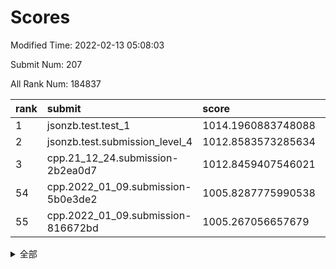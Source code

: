 # Scores

Modified Time: 2022-02-13 05:08:03

Submit Num: 207

All Rank Num: 184837

| rank |               submit               |       score        |       sigma        | pk_num |
| :--- | :--------------------------------- | :----------------- | :----------------- | :----- |
| 1    | jsonzb.test.test_1                 | 1014.1960883748088 | 0.8506481701075932 | 3575   |
| 2    | jsonzb.test.submission_level_4     | 1012.8583573285634 | 0.784857811068226  | 3573   |
| 3    | cpp.21_12_24.submission-2b2ea0d7   | 1012.8459407546021 | 0.7808699185832163 | 3571   |
| 54   | cpp.2022_01_09.submission-5b0e3de2 | 1005.8287775990538 | 0.731938130826739  | 3569   |
| 55   | cpp.2022_01_09.submission-816672bd | 1005.267056657679  | 0.7033370944911538 | 3574   |


<details>
<summary>全部</summary>

| rank |                 submit                 |       score        |       sigma        | pk_num |
| :--- | :------------------------------------- | :----------------- | :----------------- | :----- |
| 1    | jsonzb.test.test_1                     | 1014.1960883748088 | 0.8506481701075932 | 3575   |
| 2    | jsonzb.test.submission_level_4         | 1012.8583573285634 | 0.784857811068226  | 3573   |
| 3    | cpp.21_12_24.submission-2b2ea0d7       | 1012.8459407546021 | 0.7808699185832163 | 3571   |
| 4    | gobigger.level_3.submission_level_3_29 | 1011.4617722843287 | 0.7737479545070546 | 3571   |
| 5    | gobigger.level_3.submission_level_3_28 | 1011.2369517040971 | 0.7697231229906628 | 3562   |
| 6    | gobigger.level_3.submission_level_3_16 | 1011.2200259665065 | 0.7674175124655728 | 3573   |
| 7    | gobigger.level_3.submission_level_3_5  | 1011.1567534584764 | 0.7539613569148209 | 3572   |
| 8    | gobigger.level_3.submission_level_3_21 | 1011.124993751419  | 0.7444842006147026 | 3574   |
| 9    | gobigger.level_3.submission_level_3_41 | 1011.0321945236318 | 0.7666676251713853 | 3573   |
| 10   | gobigger.level_3.submission_level_3_46 | 1011.0193335666337 | 0.7444366355401166 | 3573   |
| 11   | gobigger.level_3.submission_level_3_1  | 1011.0147563579101 | 0.7617312000625583 | 3574   |
| 12   | gobigger.level_3.submission_level_3_30 | 1010.772532645226  | 0.7584658891823352 | 3569   |
| 13   | gobigger.level_3.submission_level_3_7  | 1010.6593199247292 | 0.7441412695931696 | 3576   |
| 14   | gobigger.level_3.submission_level_3_2  | 1010.3490720774282 | 0.7648603709037964 | 3571   |
| 15   | gobigger.level_3.submission_level_3_49 | 1010.3298915749227 | 0.7549958213150075 | 3577   |
| 16   | gobigger.level_3.submission_level_3_4  | 1010.3085472210364 | 0.7495563318362217 | 3572   |
| 17   | gobigger.level_3.submission_level_3_38 | 1010.2880420786178 | 0.770823927964744  | 3571   |
| 18   | gobigger.level_3.submission_level_3_14 | 1010.2271023716753 | 0.7387603789908693 | 3575   |
| 19   | gobigger.level_3.submission_level_3_24 | 1010.1981045310231 | 0.7612943686245276 | 3568   |
| 20   | gobigger.level_3.submission_level_3_42 | 1010.109230771313  | 0.7519457324693879 | 3573   |
| 21   | gobigger.level_3.submission_level_3_32 | 1009.9852290755879 | 0.7718374676987637 | 3571   |
| 22   | gobigger.level_3.submission_level_3_37 | 1009.909785896504  | 0.7683271350045966 | 3572   |
| 23   | gobigger.level_3.submission_level_3_35 | 1009.902890942453  | 0.750621672504686  | 3573   |
| 24   | gobigger.level_3.submission_level_3_13 | 1009.8809808881163 | 0.7582028777071627 | 3572   |
| 25   | gobigger.level_3.submission_level_3_44 | 1009.8739648479612 | 0.7391032728108126 | 3571   |
| 26   | gobigger.level_3.submission_level_3_9  | 1009.8666307683234 | 0.7489612982286297 | 3571   |
| 27   | gobigger.level_3.submission_level_3_3  | 1009.8602975890454 | 0.7572060099728815 | 3568   |
| 28   | gobigger.level_3.submission_level_3_18 | 1009.8513580632181 | 0.7620602141932283 | 3571   |
| 29   | gobigger.level_3.submission_level_3_8  | 1009.8470650024146 | 0.7530418651792663 | 3570   |
| 30   | gobigger.level_3.submission_level_3_12 | 1009.8344911692882 | 0.7591584444108604 | 3576   |
| 31   | gobigger.level_3.submission_level_3_0  | 1009.800053888561  | 0.772046153166298  | 3575   |
| 32   | gobigger.level_3.submission_level_3_11 | 1009.7240831814407 | 0.7510984768526345 | 3576   |
| 33   | gobigger.level_3.submission_level_3_34 | 1009.7107944687676 | 0.7635822384170589 | 3565   |
| 34   | gobigger.level_3.submission_level_3_33 | 1009.6787453693432 | 0.7531556542418286 | 3572   |
| 35   | gobigger.level_3.submission_level_3_17 | 1009.6252684561684 | 0.7452335682022909 | 3572   |
| 36   | gobigger.level_3.submission_level_3_6  | 1009.6174124413321 | 0.7649373971749416 | 3577   |
| 37   | gobigger.level_3.submission_level_3_40 | 1009.6058082583403 | 0.7505499990452347 | 3572   |
| 38   | gobigger.level_3.submission_level_3_20 | 1009.4733080331238 | 0.7380241797785219 | 3566   |
| 39   | gobigger.level_3.submission_level_3_36 | 1009.443886192452  | 0.7587088059962005 | 3569   |
| 40   | gobigger.level_3.submission_level_3_26 | 1009.2723905040345 | 0.7604434746193781 | 3567   |
| 41   | gobigger.level_3.submission_level_3_25 | 1009.1608979810993 | 0.7241089050781006 | 3570   |
| 42   | gobigger.level_3.submission_level_3_15 | 1009.1536249063388 | 0.7514073570819293 | 3570   |
| 43   | gobigger.level_3.submission_level_3_22 | 1009.0000854838927 | 0.7403272406961354 | 3575   |
| 44   | gobigger.level_3.submission_level_3_19 | 1008.9959678072993 | 0.7478175857621712 | 3576   |
| 45   | gobigger.level_3.submission_level_3_39 | 1008.8771228312187 | 0.7508081405336835 | 3573   |
| 46   | gobigger.level_3.submission_level_3_47 | 1008.8561447422865 | 0.7387400320350781 | 3569   |
| 47   | gobigger.level_3.submission_level_3_43 | 1008.7876983755148 | 0.7373482044067234 | 3577   |
| 48   | gobigger.level_3.submission_level_3_31 | 1008.6446116572348 | 0.73665036578284   | 3575   |
| 49   | gobigger.level_3.submission_level_3_45 | 1008.3907105733695 | 0.7378517987591258 | 3576   |
| 50   | gobigger.level_3.submission_level_3_10 | 1008.3304718247364 | 0.7399850928027651 | 3571   |
| 51   | gobigger.level_3.submission_level_3_23 | 1008.310157594865  | 0.7230186720543023 | 3567   |
| 52   | gobigger.level_3.submission_level_3_48 | 1008.1310365637402 | 0.7426614751852281 | 3575   |
| 53   | gobigger.level_3.submission_level_3_27 | 1008.0539711815668 | 0.7252503669975489 | 3573   |
| 54   | cpp.2022_01_09.submission-5b0e3de2     | 1005.8287775990538 | 0.731938130826739  | 3569   |
| 55   | cpp.2022_01_09.submission-816672bd     | 1005.267056657679  | 0.7033370944911538 | 3574   |
| 56   | gobigger.level_1.submission_level_1_6  | 1004.6828257061562 | 0.7363760228037279 | 3580   |
| 57   | gobigger.level_1.submission_level_1_15 | 1004.5522200196637 | 0.726935088519906  | 3575   |
| 58   | gobigger.level_1.submission_level_1_20 | 1004.3676499906221 | 0.7112108915968889 | 3572   |
| 59   | gobigger.level_1.submission_level_1_43 | 1004.1938639140699 | 0.7275762774581889 | 3572   |
| 60   | gobigger.level_1.submission_level_1_23 | 1004.1915301310055 | 0.7093959253499678 | 3564   |
| 61   | gobigger.level_1.submission_level_1_36 | 1004.1625547493678 | 0.7087767764168037 | 3573   |
| 62   | gobigger.level_1.submission_level_1_41 | 1004.0910295758695 | 0.7250727764743005 | 3574   |
| 63   | gobigger.level_1.submission_level_1_10 | 1004.0339497263963 | 0.7170227644048115 | 3573   |
| 64   | gobigger.level_1.submission_level_1_37 | 1003.9949337611357 | 0.7284353422804164 | 3575   |
| 65   | gobigger.level_1.submission_level_1_21 | 1003.9113327859596 | 0.7124124930669928 | 3572   |
| 66   | gobigger.level_1.submission_level_1_32 | 1003.8582537982754 | 0.7126874864232094 | 3576   |
| 67   | gobigger.level_1.submission_level_1_44 | 1003.621603711342  | 0.7207054524147042 | 3568   |
| 68   | gobigger.level_1.submission_level_1_25 | 1003.5987308169306 | 0.7058854262186224 | 3568   |
| 69   | gobigger.level_1.submission_level_1_47 | 1003.5236911211746 | 0.7109427168531978 | 3568   |
| 70   | gobigger.level_1.submission_level_1_35 | 1003.5181469929735 | 0.7113485332771013 | 3571   |
| 71   | gobigger.level_1.submission_level_1_45 | 1003.4813286156551 | 0.7312797361996635 | 3567   |
| 72   | gobigger.level_1.submission_level_1_12 | 1003.470234298464  | 0.7186255885452536 | 3573   |
| 73   | gobigger.level_1.submission_level_1_13 | 1003.4270776685825 | 0.7260799093803878 | 3575   |
| 74   | gobigger.level_1.submission_level_1_28 | 1003.3926608587142 | 0.728986239275524  | 3573   |
| 75   | gobigger.level_1.submission_level_1_22 | 1003.345714987063  | 0.7105463465785947 | 3571   |
| 76   | gobigger.level_1.submission_level_1_26 | 1003.3370344150076 | 0.7133743278360543 | 3573   |
| 77   | gobigger.level_1.submission_level_1_14 | 1003.2136847581196 | 0.7192297299872936 | 3567   |
| 78   | gobigger.level_1.submission_level_1_3  | 1003.2067496818373 | 0.7174502798543126 | 3572   |
| 79   | gobigger.level_1.submission_level_1_42 | 1003.1904065770916 | 0.7179657745017908 | 3567   |
| 80   | gobigger.level_1.submission_level_1_5  | 1003.1551520222254 | 0.7090867790552823 | 3570   |
| 81   | gobigger.level_1.submission_level_1_39 | 1003.1334980382686 | 0.7074536641312127 | 3568   |
| 82   | gobigger.level_1.submission_level_1_16 | 1003.0430449404276 | 0.7287530396236808 | 3576   |
| 83   | gobigger.level_1.submission_level_1_49 | 1003.0409230444513 | 0.7156140371946922 | 3574   |
| 84   | gobigger.level_1.submission_level_1_27 | 1003.0367531338786 | 0.7148798585130801 | 3566   |
| 85   | gobigger.level_1.submission_level_1_24 | 1003.0283820728582 | 0.7206034690777363 | 3570   |
| 86   | gobigger.level_1.submission_level_1_4  | 1002.9658350783767 | 0.7053581696778701 | 3571   |
| 87   | gobigger.level_1.submission_level_1_31 | 1002.943174620957  | 0.7116148268005877 | 3567   |
| 88   | gobigger.level_1.submission_level_1_33 | 1002.9203889847932 | 0.7165985390383945 | 3574   |
| 89   | gobigger.level_1.submission_level_1_18 | 1002.9191307734577 | 0.7061721525878297 | 3568   |
| 90   | gobigger.level_1.submission_level_1_2  | 1002.9140548386234 | 0.7047761804437347 | 3573   |
| 91   | gobigger.level_1.submission_level_1_30 | 1002.8610833310491 | 0.7233939730533158 | 3574   |
| 92   | gobigger.level_1.submission_level_1_8  | 1002.7959986354    | 0.7096381805818117 | 3572   |
| 93   | gobigger.level_1.submission_level_1_11 | 1002.6238751138629 | 0.7140779289132761 | 3570   |
| 94   | gobigger.level_1.submission_level_1_7  | 1002.5050032426076 | 0.7060758570463093 | 3573   |
| 95   | gobigger.level_1.submission_level_1_46 | 1002.5048395894962 | 0.7081806699251435 | 3574   |
| 96   | gobigger.level_1.submission_level_1_40 | 1002.4352869098398 | 0.7119857531396874 | 3576   |
| 97   | gobigger.level_1.submission_level_1_48 | 1002.4134491974545 | 0.7100064477109906 | 3568   |
| 98   | gobigger.level_1.submission_level_1_0  | 1002.3878837952813 | 0.7119887079074959 | 3574   |
| 99   | gobigger.level_1.submission_level_1_9  | 1002.3752262279871 | 0.7082459296431125 | 3565   |
| 100  | gobigger.level_1.submission_level_1_17 | 1002.3369464881134 | 0.7038731495962183 | 3572   |
| 101  | gobigger.level_1.submission_level_1_1  | 1002.2868201076751 | 0.7130905638791547 | 3570   |
| 102  | gobigger.level_1.submission_level_1_34 | 1002.2131206703216 | 0.7134183705298716 | 3577   |
| 103  | gobigger.level_1.submission_level_1_38 | 1002.0365881882998 | 0.7224538838117268 | 3566   |
| 104  | gobigger.level_1.submission_level_1_29 | 1001.8700247505537 | 0.7104520085036687 | 3575   |
| 105  | gobigger.level_1.submission_level_1_19 | 1001.1053049801051 | 0.7137775554473854 | 3571   |
| 106  | gobigger.random.submission_random_41   | 997.6947930710362  | 0.7136231473558573 | 3574   |
| 107  | gobigger.random.submission_random_30   | 997.3989548073752  | 0.7091073214111048 | 3569   |
| 108  | gobigger.random.submission_random_44   | 997.1115300977136  | 0.7165998244006756 | 3570   |
| 109  | gobigger.random.submission_random_0    | 997.0060349752601  | 0.7130661650353589 | 3573   |
| 110  | gobigger.random.submission_random_16   | 996.9007655321892  | 0.7038432495143796 | 3574   |
| 111  | gobigger.random.submission_random_19   | 996.894153718521   | 0.7046202809541585 | 3572   |
| 112  | gobigger.random.submission_random_42   | 996.7886360926323  | 0.6946940350084368 | 3578   |
| 113  | gobigger.random.submission_random_29   | 996.7456587067146  | 0.6978785831338961 | 3578   |
| 114  | gobigger.random.submission_random_18   | 996.6789871444395  | 0.7042257019397359 | 3576   |
| 115  | gobigger.random.submission_random_34   | 996.6434715280241  | 0.709097889948504  | 3571   |
| 116  | gobigger.random.submission_random_27   | 996.5552021688724  | 0.7175575930535271 | 3570   |
| 117  | gobigger.random.submission_random_36   | 996.3944388956044  | 0.702877974717669  | 3573   |
| 118  | gobigger.random.submission_random_12   | 996.3789905462412  | 0.7132495853993452 | 3571   |
| 119  | gobigger.random.submission_random_39   | 996.307547025048   | 0.7080076659566698 | 3570   |
| 120  | gobigger.random.submission_random_1    | 996.1394325730408  | 0.7021139750737935 | 3570   |
| 121  | gobigger.random.submission_random_46   | 996.1337897470432  | 0.7057143188107206 | 3575   |
| 122  | gobigger.random.submission_random_48   | 996.1332515373075  | 0.7046920242837722 | 3574   |
| 123  | gobigger.random.submission_random_9    | 996.1055432222383  | 0.7164089574485807 | 3574   |
| 124  | gobigger.random.submission_random_13   | 996.0842710481419  | 0.7199156043022567 | 3572   |
| 125  | gobigger.random.submission_random_3    | 995.9957955791284  | 0.7080156006702175 | 3572   |
| 126  | gobigger.random.submission_random_35   | 995.9715811851916  | 0.7136271123889005 | 3569   |
| 127  | gobigger.random.submission_random_14   | 995.9673456157127  | 0.7154038355124719 | 3571   |
| 128  | gobigger.random.submission_random_21   | 995.93065687955    | 0.7147217600390082 | 3567   |
| 129  | gobigger.random.submission_random_2    | 995.9240354158836  | 0.7189477446458719 | 3562   |
| 130  | gobigger.random.submission_random_45   | 995.9159677790585  | 0.7135351144962523 | 3570   |
| 131  | gobigger.random.submission_random_38   | 995.9079031065504  | 0.7083857553256804 | 3569   |
| 132  | gobigger.random.submission_random_7    | 995.8286272315081  | 0.7069154224617655 | 3575   |
| 133  | gobigger.random.submission_random_33   | 995.8093428497284  | 0.7018042982774779 | 3571   |
| 134  | gobigger.random.submission_random_6    | 995.7915199208387  | 0.7081595034484014 | 3570   |
| 135  | gobigger.random.submission_random_23   | 995.7360152494707  | 0.7033707113280008 | 3572   |
| 136  | gobigger.random.submission_random_49   | 995.7250540706164  | 0.7110941249777902 | 3573   |
| 137  | gobigger.random.submission_random_43   | 995.7245260719244  | 0.7132517482964215 | 3576   |
| 138  | gobigger.random.submission_random_32   | 995.7083765972658  | 0.7025211693613123 | 3574   |
| 139  | gobigger.random.submission_random_22   | 995.7057414755578  | 0.7074967870118208 | 3569   |
| 140  | gobigger.random.submission_random_47   | 995.7008746035614  | 0.7085413815568349 | 3573   |
| 141  | gobigger.random.submission_random_28   | 995.519229350693   | 0.7149659509074673 | 3570   |
| 142  | gobigger.random.submission_random_10   | 995.4960432884201  | 0.6987363301539303 | 3572   |
| 143  | gobigger.random.submission_random_26   | 995.46390940019    | 0.7041627666703725 | 3568   |
| 144  | gobigger.random.submission_random_37   | 995.4126049779597  | 0.7179650030156824 | 3571   |
| 145  | gobigger.random.submission_random_5    | 995.3863908927229  | 0.721955055588249  | 3568   |
| 146  | gobigger.random.submission_random_25   | 995.1568937407552  | 0.7052732053780996 | 3564   |
| 147  | gobigger.random.submission_random_15   | 995.1530367680128  | 0.716232173852613  | 3573   |
| 148  | gobigger.random.submission_random_20   | 995.1225231077633  | 0.7198192938017293 | 3571   |
| 149  | gobigger.random.submission_random_40   | 995.0857238395691  | 0.7033908577962809 | 3570   |
| 150  | gobigger.random.submission_random_8    | 995.021344542275   | 0.7072340144741098 | 3575   |
| 151  | gobigger.random.submission_random_4    | 994.8644441651362  | 0.7083702940289419 | 3571   |
| 152  | gobigger.random.submission_random_17   | 994.8175937011441  | 0.7253729174204568 | 3566   |
| 153  | gobigger.random.submission_random_31   | 994.7390105588834  | 0.7151239313302131 | 3575   |
| 154  | gobigger.random.submission_random_11   | 994.5061005529376  | 0.7161207899820131 | 3574   |
| 155  | gobigger.random.submission_random_24   | 994.1730528641004  | 0.7131179570297879 | 3571   |
| 156  | gobigger.level_2.submission_level_2_36 | 993.9457719450589  | 0.7312522354567961 | 3576   |
| 157  | gobigger.level_2.submission_level_2_37 | 993.9092033945352  | 0.7296826572938162 | 3574   |
| 158  | gobigger.level_2.submission_level_2_43 | 993.8793662988729  | 0.709907359408902  | 3572   |
| 159  | gobigger.level_2.submission_level_2_5  | 993.8273688239145  | 0.7318914697074266 | 3569   |
| 160  | gobigger.level_2.submission_level_2_46 | 993.7830379657262  | 0.7365185720971548 | 3572   |
| 161  | gobigger.level_2.submission_level_2_17 | 993.527269256423   | 0.725313503487666  | 3578   |
| 162  | gobigger.level_2.submission_level_2_1  | 993.3384695904743  | 0.7384981157202437 | 3573   |
| 163  | gobigger.level_2.submission_level_2_27 | 993.2807449204226  | 0.742228744696989  | 3579   |
| 164  | gobigger.level_2.submission_level_2_0  | 993.265608892451   | 0.7294470160892892 | 3573   |
| 165  | gobigger.level_2.submission_level_2_9  | 993.0523618244563  | 0.7302188652712335 | 3574   |
| 166  | gobigger.level_2.submission_level_2_25 | 993.0133643460757  | 0.7249935090523909 | 3570   |
| 167  | gobigger.level_2.submission_level_2_6  | 992.9571570547689  | 0.729732462087059  | 3570   |
| 168  | gobigger.level_2.submission_level_2_45 | 992.9036070515547  | 0.7257126369529078 | 3574   |
| 169  | gobigger.level_2.submission_level_2_34 | 992.7564368816275  | 0.7314376833681971 | 3570   |
| 170  | gobigger.level_2.submission_level_2_38 | 992.7561443257125  | 0.7251796020901431 | 3574   |
| 171  | gobigger.level_2.submission_level_2_24 | 992.6110808398901  | 0.7162988777249578 | 3574   |
| 172  | gobigger.level_2.submission_level_2_22 | 992.461400166204   | 0.759107194066023  | 3574   |
| 173  | gobigger.level_2.submission_level_2_18 | 992.3718591100356  | 0.7415845691903517 | 3578   |
| 174  | gobigger.level_2.submission_level_2_42 | 992.3462767798604  | 0.7219323692104225 | 3569   |
| 175  | gobigger.level_2.submission_level_2_13 | 992.3183492503406  | 0.743438271645321  | 3568   |
| 176  | gobigger.level_2.submission_level_2_14 | 992.2845347477169  | 0.7290416134502572 | 3570   |
| 177  | gobigger.level_2.submission_level_2_32 | 992.2477764170555  | 0.7383221171549426 | 3570   |
| 178  | gobigger.level_2.submission_level_2_39 | 992.1732508177906  | 0.7290470998322679 | 3571   |
| 179  | gobigger.level_2.submission_level_2_44 | 992.1498904661883  | 0.7443111406940645 | 3576   |
| 180  | gobigger.level_2.submission_level_2_29 | 992.1079769192402  | 0.7610445964510631 | 3572   |
| 181  | gobigger.level_2.submission_level_2_21 | 992.0830256824754  | 0.7370070671446354 | 3569   |
| 182  | gobigger.level_2.submission_level_2_47 | 992.0449583523072  | 0.7449717686253731 | 3573   |
| 183  | gobigger.level_2.submission_level_2_7  | 992.0357837495487  | 0.7494004250357236 | 3571   |
| 184  | gobigger.level_2.submission_level_2_10 | 992.0280985276099  | 0.7373471105984555 | 3570   |
| 185  | gobigger.level_2.submission_level_2_30 | 992.010445373461   | 0.7271043814086471 | 3570   |
| 186  | gobigger.level_2.submission_level_2_23 | 992.0006255743111  | 0.7434929745826742 | 3572   |
| 187  | gobigger.level_2.submission_level_2_12 | 991.9243378323574  | 0.7393113292995525 | 3571   |
| 188  | gobigger.level_2.submission_level_2_11 | 991.8781900840197  | 0.7516219219213502 | 3568   |
| 189  | gobigger.level_2.submission_level_2_26 | 991.836084211666   | 0.7653636080172793 | 3569   |
| 190  | gobigger.level_2.submission_level_2_2  | 991.8256753368487  | 0.7325516155149551 | 3570   |
| 191  | gobigger.level_2.submission_level_2_49 | 991.7729543609007  | 0.7410178983897828 | 3575   |
| 192  | gobigger.level_2.submission_level_2_31 | 991.7580755454724  | 0.739822814659388  | 3573   |
| 193  | gobigger.level_2.submission_level_2_35 | 991.7497135884537  | 0.7265009516933197 | 3574   |
| 194  | gobigger.level_2.submission_level_2_20 | 991.7389765265463  | 0.7345130905766857 | 3570   |
| 195  | gobigger.level_2.submission_level_2_4  | 991.7170702600972  | 0.7532412437541627 | 3568   |
| 196  | gobigger.level_2.submission_level_2_40 | 991.7112885405044  | 0.7355648367525394 | 3570   |
| 197  | gobigger.level_2.submission_level_2_3  | 991.6764855680143  | 0.7507188808936208 | 3570   |
| 198  | gobigger.level_2.submission_level_2_28 | 991.5928792095572  | 0.729144221147015  | 3573   |
| 199  | gobigger.level_2.submission_level_2_48 | 991.5781041966058  | 0.7524155936120439 | 3576   |
| 200  | gobigger.level_2.submission_level_2_33 | 991.2700471839573  | 0.7576149089983611 | 3567   |
| 201  | gobigger.level_2.submission_level_2_8  | 991.2198852222502  | 0.7420396000377195 | 3572   |
| 202  | gobigger.level_2.submission_level_2_15 | 991.0139994598686  | 0.7571171159020063 | 3568   |
| 203  | gobigger.level_2.submission_level_2_41 | 990.9586298187384  | 0.7719916492709606 | 3568   |
| 204  | gobigger.level_2.submission_level_2_16 | 990.8842163139966  | 0.7591418861714865 | 3579   |
| 205  | gobigger.level_2.submission_level_2_19 | 990.7271431519426  | 0.7527599326500851 | 3568   |
| 206  | gobigger.none.submission_none_1        | 980.2420044393473  | 1.182146289898409  | 3577   |
| 207  | gobigger.none.submission_none_0        | 974.697086803696   | 1.5301556790138748 | 3572   |

</details>